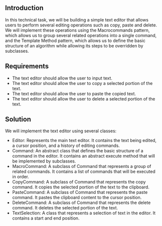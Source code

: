 ## Introduction
In this technical task, we will be building a simple text editor that allows users to perform several editing operations such as copy, paste and delete. We will implement these operations using the Macrocommands pattern, which allows us to group several related operations into a single command, and the Template Method pattern, which allows us to define the basic structure of an algorithm while allowing its steps to be overridden by subclasses.

## Requirements
* The text editor should allow the user to input text.
* The text editor should allow the user to copy a selected portion of the text.
* The text editor should allow the user to paste the copied text.
* The text editor should allow the user to delete a selected portion of the text.

## Solution
We will implement the text editor using several classes:

* Editor: Represents the main text editor. It contains the text being edited, a cursor position, and a history of editing commands.
* Command: An abstract class that defines the basic structure of a command in the editor. It contains an abstract execute method that will be implemented by subclasses.
* MacroCommand: A subclass of Command that represents a group of related commands. It contains a list of commands that will be executed in order.
* CopyCommand: A subclass of Command that represents the copy command. It copies the selected portion of the text to the clipboard.
* PasteCommand: A subclass of Command that represents the paste command. It pastes the clipboard content to the cursor position.
* DeleteCommand: A subclass of Command that represents the delete command. It deletes the selected portion of the text.
* TextSelection: A class that represents a selection of text in the editor. It contains a start and end position.
